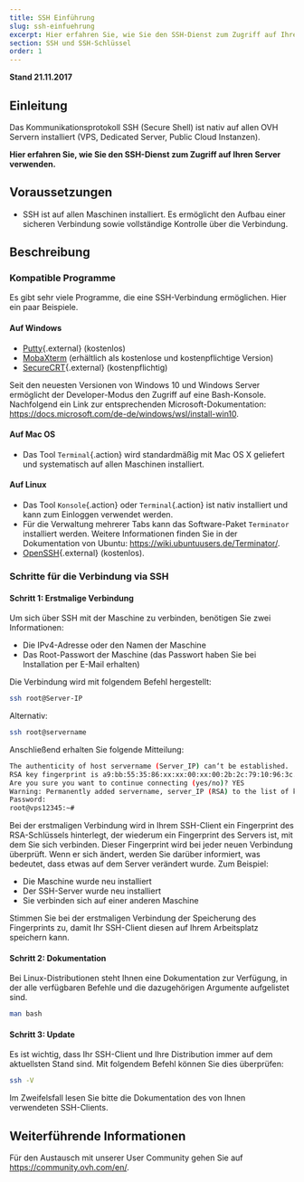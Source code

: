 ```yaml
---
title: SSH Einführung
slug: ssh-einfuehrung
excerpt: Hier erfahren Sie, wie Sie den SSH-Dienst zum Zugriff auf Ihren Server verwenden
section: SSH und SSH-Schlüssel
order: 1
---
```


**Stand 21.11.2017**

## Einleitung

Das Kommunikationsprotokoll SSH (Secure Shell) ist nativ auf allen OVH Servern installiert (VPS, Dedicated Server, Public Cloud Instanzen).

**Hier erfahren Sie, wie Sie den SSH-Dienst zum Zugriff auf Ihren Server verwenden.**

## Voraussetzungen

- SSH ist auf allen Maschinen installiert. Es ermöglicht den Aufbau einer sicheren Verbindung sowie vollständige Kontrolle über die Verbindung.


## Beschreibung

### Kompatible Programme

Es gibt sehr viele Programme, die eine SSH-Verbindung ermöglichen. Hier ein paar Beispiele.

#### Auf Windows

- [Putty](http://www.putty.org/){.external} (kostenlos)
- [MobaXterm](https://mobaxterm.mobatek.net/) (erhältlich als kostenlose und kostenpflichtige Version)
- [SecureCRT](http://www.vandyke.com/products/securecrt/){.external} (kostenpflichtig)

Seit den neuesten Versionen von Windows 10 und Windows Server ermöglicht der Developer-Modus den Zugriff auf eine Bash-Konsole. Nachfolgend ein Link zur entsprechenden Microsoft-Dokumentation: <https://docs.microsoft.com/de-de/windows/wsl/install-win10>.

#### Auf Mac OS

- Das Tool `Terminal`{.action} wird standardmäßig mit Mac OS X geliefert und systematisch auf allen Maschinen installiert.


#### Auf Linux

- Das Tool `Konsole`{.action} oder `Terminal`{.action} ist nativ installiert und kann zum Einloggen verwendet werden.
- Für die Verwaltung mehrerer Tabs kann das Software-Paket `Terminator` installiert werden. Weitere Informationen finden Sie in der Dokumentation von Ubuntu: <https://wiki.ubuntuusers.de/Terminator/>.
- [OpenSSH](http://www.openssh.com){.external} (kostenlos).


### Schritte für die Verbindung via SSH

#### Schritt 1: Erstmalige Verbindung

Um sich über SSH mit der Maschine zu verbinden, benötigen Sie zwei Informationen:

- Die IPv4-Adresse oder den Namen der Maschine
- Das Root-Passwort der Maschine (das Passwort haben Sie bei Installation per E-Mail erhalten)


Die Verbindung wird mit folgendem Befehl hergestellt:

```sh
ssh root@Server-IP
```

Alternativ:

```sh
ssh root@servername
```

Anschließend erhalten Sie folgende Mitteilung:

```sh
The authenticity of host servername (Server_IP) can‘t be established.
RSA key fingerprint is a9:bb:55:35:86:xx:xx:00:xx:00:2b:2c:79:10:96:3c.
Are you sure you want to continue connecting (yes/no)? YES
Warning: Permanently added servername, server_IP (RSA) to the list of known hosts.
Password:
root@vps12345:~#
```

Bei der erstmaligen Verbindung wird in Ihrem SSH-Client ein Fingerprint des RSA-Schlüssels hinterlegt, der wiederum ein Fingerprint des Servers ist, mit dem Sie sich verbinden. Dieser Fingerprint wird bei jeder neuen Verbindung überprüft. Wenn er sich ändert, werden Sie darüber informiert, was bedeutet, dass etwas auf dem Server verändert wurde. Zum Beispiel:

- Die Maschine wurde neu installiert
- Der SSH-Server wurde neu installiert
- Sie verbinden sich auf einer anderen Maschine

Stimmen Sie bei der erstmaligen Verbindung der Speicherung des Fingerprints zu, damit Ihr SSH-Client diesen auf Ihrem Arbeitsplatz speichern kann.


#### Schritt 2: Dokumentation

Bei Linux-Distributionen steht Ihnen eine Dokumentation zur Verfügung, in der alle verfügbaren Befehle und die dazugehörigen Argumente aufgelistet sind.

```sh
man bash
```

#### Schritt 3: Update

Es ist wichtig, dass Ihr SSH-Client und Ihre Distribution immer auf dem aktuellsten Stand sind. Mit folgendem Befehl können Sie dies überprüfen:

```sh
ssh -V
```

Im Zweifelsfall lesen Sie bitte die Dokumentation des von Ihnen verwendeten SSH-Clients.


## Weiterführende Informationen

Für den Austausch mit unserer User Community gehen Sie auf <https://community.ovh.com/en/>.